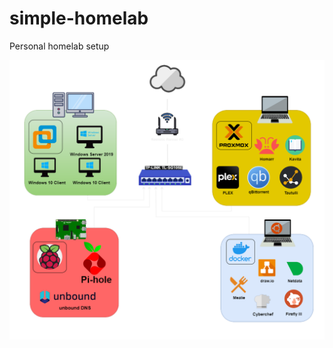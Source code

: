 # simple-homelab
Personal homelab setup 

![alt text](https://github.com/0xmmhh/simple-homelab/blob/main/homelab-final.png?raw=true)
